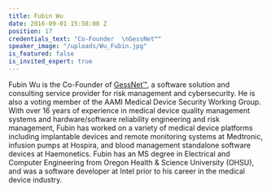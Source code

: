 ```yaml
---
title: Fubin Wu
date: 2016-09-01 15:58:00 Z
position: 17
credentials_text: "Co-Founder  \nGessNet™"
speaker_image: "/uploads/Wu_Fubin.jpg"
is_featured: false
is_invited_expert: true
---
```


Fubin Wu is the Co-Founder of [GessNet™](http://www.gessnet.com), a software solution and consulting service provider for risk management and cybersecurity. He is also a voting member of the AAMI Medical Device Security Working Group. With over 16 years of experience in medical device quality management systems and hardware/software reliability engineering and risk management, Fubin has worked on a variety of medical device platforms including implantable devices and remote monitoring systems at Medtronic, infusion pumps at Hospira, and blood management standalone software devices at Haemonetics. Fubin has an MS degree in Electrical and Computer Engineering from Oregon Health & Science University (OHSU), and was a software developer at Intel prior to his career in the medical device industry.
